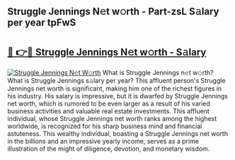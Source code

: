 ## Struggle Jennings N𝚎t w𝚘rth - Part-zsL S𝚊lary per year tpFwS

# <h2><a href="http://gc4579.nevu.top/?p=Struggle+Jennings">🔗 👉🔴 Struggle Jennings N𝚎t w𝚘rth - S𝚊lary</a></h2>

[![Struggle Jennings N𝚎t W𝚘rth](https://i.imgur.com/Oavwk0R.jpeg)](http://gc4579.nevu.top/?p=Struggle+Jennings)
What is Struggle Jennings n𝚎t w𝚘rth? What is Struggle Jennings s𝚊lary per year?
This affluent person's Struggle Jennings net worth is significant, making him one of the richest figures in his industry. His salary is impressive, but it is dwarfed by Struggle Jennings net worth, which is rumored to be even larger as a result of his varied business activities and valuable real estate investments. This affluent individual, whose Struggle Jennings net worth ranks among the highest worldwide, is recognized for his sharp business mind and financial astuteness. This wealthy individual, boasting a Struggle Jennings net worth in the billions and an impressive yearly income, serves as a prime illustration of the might of diligence, devotion, and monetary wisdom.
